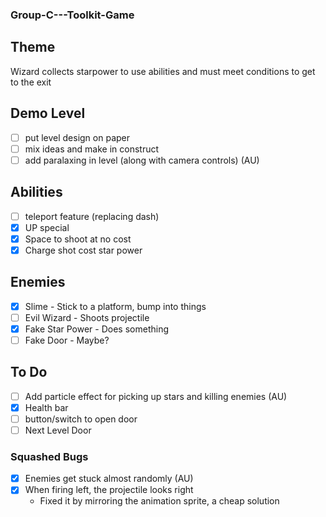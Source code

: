 ### Group-C---Toolkit-Game

## Theme
Wizard collects starpower to use abilities and must meet conditions to get to the exit

## Demo Level
- [ ] put level design on paper
- [ ] mix ideas and make in construct
- [ ] add paralaxing in level (along with camera controls) (AU)

## Abilities
- [ ] teleport feature (replacing dash)
- [x] UP special
- [x] Space to shoot at no cost
- [x] Charge shot cost star power

## Enemies
- [x] Slime - Stick to a platform, bump into things
- [ ] Evil Wizard - Shoots projectile
- [x] Fake Star Power - Does something
- [ ] Fake Door - Maybe?

## To Do
- [ ] Add particle effect for picking up stars and killing enemies (AU)
- [x] Health bar
- [ ] button/switch to open door
- [ ] Next Level Door

### Squashed Bugs
- [x] Enemies get stuck almost randomly (AU)
- [x] When firing left, the projectile looks right
  - Fixed it by mirroring the animation sprite, a cheap solution
